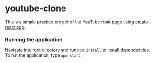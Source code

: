 # youtube-clone

This is a simple practice project of the YouTube front page using [create-react app](https://create-react-app.dev/).

### Running the application

Navigate into root directory and run ```npm install``` to install dependencies.<br>
To run the application, type ```npm start```.<br>
